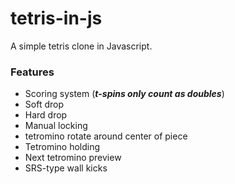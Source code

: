 # tetris-in-js
A simple tetris clone in Javascript.
### Features
- Scoring system (___t-spins only count as doubles___)
- Soft drop
- Hard drop
- Manual locking
- tetromino rotate around center of piece
- Tetromino holding
- Next tetromino preview
- SRS-type wall kicks
